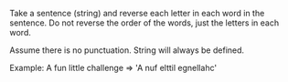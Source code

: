 Take a sentence (string) and reverse each letter in each word in the sentence. Do not reverse the order of the words, just the letters in each word.

Assume there is no punctuation. String will always be defined.

Example: A fun little challenge => 'A nuf elttil egnellahc'
